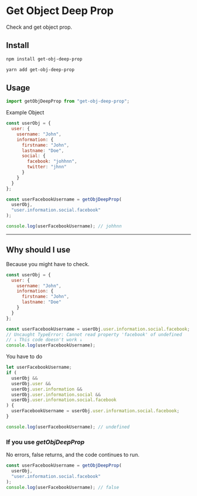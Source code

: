 # Get Object Deep Prop

Check and get object prop.

## Install

```sh
npm install get-obj-deep-prop
```

```sh
yarn add get-obj-deep-prop
```

## Usage

```js
import getObjDeepProp from "get-obj-deep-prop";
```

Example Object

```js
const userObj = {
  user: {
    username: "John",
    information: {
      firstname: "John",
      lastname: "Doe",
      social: {
        facebook: "johhnn",
        twitter: "jhnn"
      }
    }
  }
};
```

```js
const userFacebookUsername = getObjDeepProp(
  userObj,
  "user.information.social.facebook"
);

console.log(userFacebookUsername); // johhnn
```

---

## Why should I use

Because you might have to check.

```js
const userObj = {
  user: {
    username: "John",
    information: {
      firstname: "John",
      lastname: "Doe"
    }
  }
};
```

```js
const userFacebookUsername = userObj.user.information.social.facebook;
// Uncaught TypeError: Cannot read property 'facebook' of undefined
// ↓ This code doesn't work ↓
console.log(userFacebookUsername);
```

You have to do

```js
let userFacebookUsername;
if (
  userObj &&
  userObj.user &&
  userObj.user.information &&
  userObj.user.information.social &&
  userObj.user.information.social.facebook
) {
  userFacebookUsername = userObj.user.information.social.facebook;
}

console.log(userFacebookUsername); // undefined
```

### If you use _getObjDeepProp_

No errors, false returns, and the code continues to run.

```js
const userFacebookUsername = getObjDeepProp(
  userObj,
  "user.information.social.facebook"
);
console.log(userFacebookUsername); // false
```
